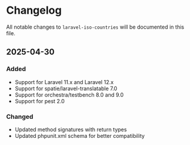 # Changelog

All notable changes to `laravel-iso-countries` will be documented in this file.

##  2025-04-30

### Added
- Support for Laravel 11.x and Laravel 12.x
- Support for spatie/laravel-translatable 7.0
- Support for orchestra/testbench 8.0 and 9.0
- Support for pest 2.0

### Changed
- Updated method signatures with return types
- Updated phpunit.xml schema for better compatibility
